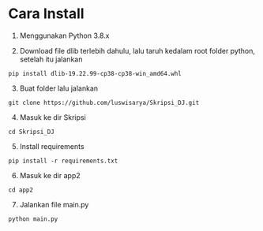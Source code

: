 # Cara Install

1. Menggunakan Python 3.8.x
 
2. Download file dlib terlebih dahulu, lalu taruh kedalam root folder python, setelah itu jalankan

```
pip install dlib-19.22.99-cp38-cp38-win_amd64.whl
```

3. Buat folder lalu jalankan

```
git clone https://github.com/luswisarya/Skripsi_DJ.git
```

4. Masuk ke dir Skripsi

```
cd Skripsi_DJ
```

5. Install requirements

```
pip install -r requirements.txt
```

6. Masuk ke dir app2

```
cd app2
```

7. Jalankan file main.py

```
python main.py
```
